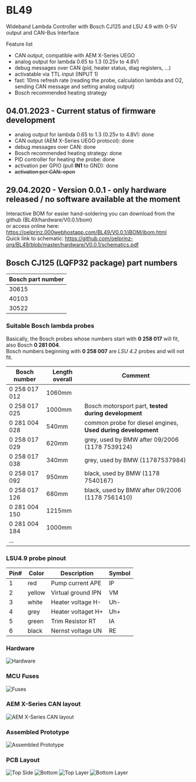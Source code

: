 # BL49

Wideband Lambda Controller with Bosch CJ125 and LSU 4.9 with 0-5V output and CAN-Bus Interface

Feature list

- CAN output, compatible with AEM X-Series UEGO
- analog output for lambda 0.65 to 1.3 (0.25v to 4.8V)
- debug messages over CAN (pid, heater status, diag registers, ...)
- activatable via TTL input (INPUT 1)
- fast: 10ms refresh rate (reading the probe, calculation lambda and O2, sending CAN message and setting analog output)
- Bosch recommended heating strategy

## 04.01.2023 - Current status of firmware development

- analog output for lambda 0.65 to 1.3 (0.25v to 4.8V): done
- CAN output (AEM X-Series UEGO protocol): done
- debug messages over CAN: done
- Bosch recommended heating strategy: done
- PID controller for heating the probe: done
- activation per GPIO (pull **IN1** to GND): done
- <del>activation per CAN: open</del>

## 29.04.2020 - Version 0.0.1 - only hardware released / no software available at the moment  

Interactive BOM for easier hand-soldering you can download from the github (BL49/hardware/V0.0.1/bom)  
or access online here: <https://oelprinz.000webhostapp.com/BL49/V0.0.1/iBOM/ibom.html>  
Quick link to schematic: <https://github.com/oelprinz-org/BL49/blob/master/hardware/V0.0.1/schematics.pdf>  

## Bosch CJ125 (LQFP32 package) part numbers

|Bosch part number|
|:----------------|
|30615|
|40103|
|30522|

### Suitable Bosch lambda probes

Basically, the Bosch probes whose numbers start with **0 258 017** will fit, also Bosch **0 281 004**.  
Bosch numbers beginning with **0 258 007** are *LSU 4.2* probes and will not fit.

|Bosch number  |Length overall|Comment|
|--------------|--------------|-------|
|0 258 017 012 |1060mm||
|0 258 017 025 |1000mm|Bosch motorsport part, **tested during development**|
|0 281 004 028 |540mm|common probe for diesel engines, **Used during development**|
|0 258 017 029 |620mm|grey, used by BMW after 09/2006 (1178 7539124)|
|0 258 017 038 |340mm|grey, used by BMW (11787537984)|
|0 258 017 092 |950mm|black, used by BMW (1178 7540167)|
|0 258 017 126 |680mm|black, used by BMW after 09/2006 (1178 7561410)|
|0 281 004 150 |1215mm||
|0 281 004 184 |1000mm||
|...|||

### LSU4.9 probe pinout

|Pin#|Color|Description|Symbol|
|----|-----|--------|-----------|
|1|red|Pump current APE|IP|
|2|yellow|Virtual ground IPN|VM|
|3|white|Heater voltage H-|Uh-|
|4|grey|Heater voltaget H+|Uh+|
|5|green|Trim Resistor RT|IA|
|6|black|Nernst voltage UN|RE|

### Hardware

![Hardware](./hardware/Datasheet/bl49_01.jpg)

### MCU Fuses

![Fuses](./hardware/Datasheet/fuses.jpg)

### AEM X-Series CAN layout

![AEM X-Series CAN layout](./hardware/Datasheet/can_layout.png)

### Assembled Prototype

![Assembled Prototype](./hardware/V0.0.1/V0.0.0_assembled.jpeg)

### PCB Layout

![Top Side](./hardware/V0.0.1/top.png)
![Bottom](./hardware/V0.0.1/bottom.png)
![Top Layer](./hardware/V0.0.1/top_layer.png)
![Bottom Layer](./hardware/V0.0.1/bottom_layer.png)
